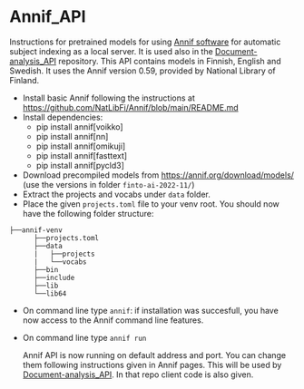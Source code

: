 # Annif_API
Instructions for pretrained models for using [Annif software](https://annif.org/) for automatic subject indexing as a local server. It is used also in the [Document-analysis_API](https://github.com/DALAI-project/Document-analysis_API) repository.
This API contains models in Finnish, English and Swedish. It uses the Annif version 0.59, provided by National Library of Finland. 
- Install basic Annif following the instructions at https://github.com/NatLibFi/Annif/blob/main/README.md
- Install dependencies:
  - pip install annif[voikko]
  - pip install annif[nn]
  - pip install annif[omikuji]
  - pip install annif[fasttext]
  - pip install annif[pycld3]
- Download precompiled models from https://annif.org/download/models/ (use the versions in folder `finto-ai-2022-11/`)
- Extract the projects and vocabs under `data` folder.
- Place the given `projects.toml` file to your venv root. You should now have the following folder structure:
```
├──annif-venv 
      ├──projects.toml
      ├──data
      |   ├──projects
      |   └──vocabs
      ├──bin
      ├──include
      ├──lib
      └──lib64
```
- On command line type `annif`: if installation was succesfull, you have now access to the Annif command line features.
- On command line type `annif run`

  Annif API is now running on default address and port. You can change them following instructions given in Annif pages.
  This will be used by [Document-analysis_API](https://github.com/DALAI-project/Document-analysis_API). In that repo client code is also given.
